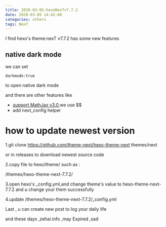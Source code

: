 ```yaml
---
title: 2020-03-05-hexoNexTv7.7.2
date: 2020-03-05 14:42:08
categories: others
tags: NexT
---
```


I find hexo's theme:nexT v7.7.2 has some new features

## native dark mode

we can set 

```
darkmode:true
```

to open native dark mode

and there are other features like 

- [support MathJax v3.0](https://docs.mathjax.org/en/latest/upgrading/whats-new-3.0.html),we use $$
- add next_config helper

# how to update newest version

1.git clone https://github.com/theme-next/hexo-theme-next themes/next

or in releases to download newest source code

2.copy file to hexo/theme/ such as :

/themes/hexo-theme-next-7.7.2/

3.open hexo's _config.yml,and change theme's value to hexo-theme-next-7.7.2 and u change your them successfully

4.update /themes/hexo-theme-next-7.7.2/_config.yml



Last , u can create new post to log your daily life



and these days ,zehai.info ,may Expired ,sad 